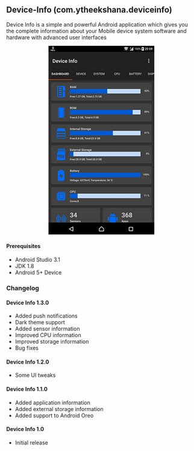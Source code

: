 ## Device-Info (com.ytheekshana.deviceinfo)
Device Info is a simple and powerful Android application which gives you the complete information about your Mobile device system software and hardware with advanced user interfaces

<p align="center"> <img src="app/src/main/res/drawable/device_info.jpg" /></p>

#### Prerequisites
- Android Studio 3.1
- JDK 1.8
- Android 5+ Device

### Changelog
#### Device Info 1.3.0
- Added push notifications
- Dark theme support
- Added sensor information
- Improved CPU information
- Improved storage information
- Bug fixes

#### Device Info 1.2.0
- Some UI tweaks

#### Device Info 1.1.0
- Added application information
- Added external storage information
- Added support to Android Oreo

#### Device Info 1.0
- Initial release
